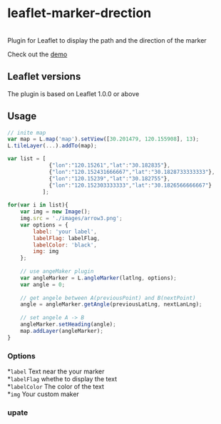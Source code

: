 leaflet-marker-drection
=============
<br>
Plugin for Leaflet to display the path and the direction of the marker <br>

Check out the [demo](https://jackzoushao.github.io/leaflet-marker-direction/examples/marker-direction.html)

Leaflet versions
-----
The plugin is based on Leaflet 1.0.0  or above

Usage
----
````js
// inite map
var map = L.map('map').setView([30.201479, 120.155908], 13);
L.tileLayer(...).addTo(map);

var list = [ 
             {"lon":"120.15261","lat":"30.182835"},
             {"lon":"120.152431666667","lat":"30.1828733333333"},
             {"lon":"120.15239","lat":"30.182755"},
             {"lon":"120.152303333333","lat":"30.1826566666667"}
           ];
        
for(var i in list){
    var img = new Image();
    img.src = './images/arrow3.png';
    var options = {
        label: 'your label',
        labelFlag: labelFlag,
        labelColor: 'black',
        img: img
    };
    
    // use angeMaker plugin
    var angleMarker = L.angleMarker(latlng, options);
    var angle = 0;
    
    // get angele between A(previousPoint) and B(nextPoint)
    angle = angleMarker.getAngle(previousLatLng, nextLanLng);
    
    // set angele A -> B
    angleMarker.setHeading(angle);
    map.addLayer(angleMarker);
}
````
### Options
*`label` Text near the your marker <br>
*`labelFlag` whethe to display the text <br>
*`labelColor` The color of the text <br>
*`img`  Your custom maker <br>
### upate
